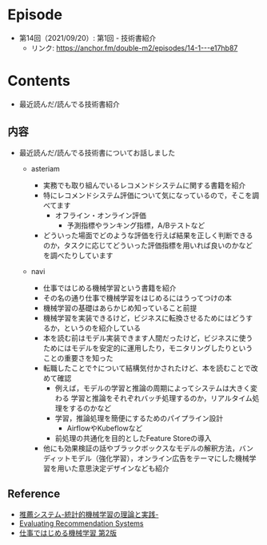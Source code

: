# Episode
- 第14回（2021/09/20）: 第1回 - 技術書紹介
    - リンク: https://anchor.fm/double-m2/episodes/14-1---e17hb87

# Contents
- 最近読んだ/読んでる技術書紹介

## 内容
- 最近読んだ/読んでる技術書についてお話しました
  - asteriam
    - 実務でも取り組んでいるレコメンドシステムに関する書籍を紹介
    - 特にレコメンドシステム評価について気になっているので，そこを調べてます
      - オフライン・オンライン評価
        - 予測指標やランキング指標，A/Bテストなど
    - どういった場面でどのような評価を行えば結果を正しく判断できるのか，タスクに応じてどういった評価指標を用いれば良いのかなどを調べたりしています

  - navi
    - 仕事ではじめる機械学習という書籍を紹介
    - その名の通り仕事で機械学習をはじめるにはうってつけの本
    - 機械学習の基礎はあらかじめ知っていること前提
    - 機械学習を実装できるけど，ビジネスに転換させるためにはどうするか，というのを紹介している
    - 本を読む前はモデル実装できます人間だったけど，ビジネスに使うためにはモデルを安定的に運用したり，モニタリングしたりということの重要さを知った
    - 転職したことで↑について結構気付かされたけど、本を読むことで改めて確認
      - 例えば，モデルの学習と推論の周期によってシステムは大きく変わる
				学習と推論をそれぞれバッチ処理するのか，リアルタイム処理をするのかなど
      - 学習，推論処理を簡便にするためのパイプライン設計
        - AirflowやKubeflowなど
      - 前処理の共通化を目的としたFeature Storeの導入
    - 他にも効果検証の話やブラックボックスなモデルの解釈方法，バンディットモデル（強化学習），オンライン広告をテーマにした機械学習を用いた意思決定デザインなども紹介

## Reference
- [推薦システム-統計的機械学習の理論と実践-](https://www.kyoritsu-pub.co.jp/bookdetail/9784320124301)
- [Evaluating Recommendation Systems](https://link.springer.com/chapter/10.1007/978-0-387-85820-3_8)
- [仕事ではじめる機械学習 第2版](https://www.oreilly.co.jp/books/9784873119472/)
